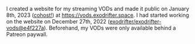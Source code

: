 I created a website for my streaming VODs and made it public on January 8th, 2023 ([cohost!](https://cohost.org/exodrifter/post/809767-vod-archive-is-now)) at https://vods.exodrifter.space. I had started working on the website on December 27th, 2022 ([exodrifter/exodrifter-vods@e4f227a](https://github.com/exodrifter/exodrifter-vods/commit/e4f227a5e7b2a68c288c548a4da6fe96db03378f)). Beforehand, my VODs were only available behind a Patreon paywall.
